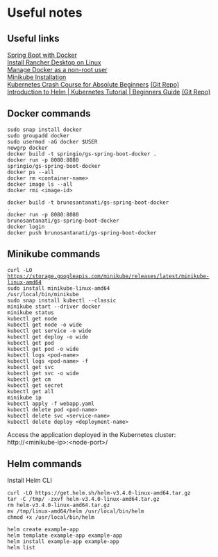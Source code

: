 # Useful notes  

## Useful links  

[Spring Boot with Docker](https://spring.io/guides/gs/spring-boot-docker/)  
[Install Rancher Desktop on Linux](https://docs.rancherdesktop.io/getting-started/installation/#linux)  
[Manage Docker as a non-root user](https://docs.docker.com/engine/install/linux-postinstall/#manage-docker-as-a-non-root-user)  
[Minikube Installation](https://minikube.sigs.k8s.io/docs/start/)  
[Kubernetes Crash Course for Absolute Beginners](https://www.youtube.com/watch?v=s_o8dwzRlu4&t=2450s) [(Git Repo)](https://gitlab.com/nanuchi/k8s-in-1-hour)  
[Introduction to Helm | Kubernetes Tutorial | Beginners Guide](https://www.youtube.com/watch?v=5_J7RWLLVeQ&list=PLGemgmMsjljTRDg6KH4MPjw0hHY9MofPo&index=87) [(Git Repo)](https://github.com/marcel-dempers/docker-development-youtube-series/tree/master/kubernetes/helm)  

## Docker commands  

<code>sudo snap install docker</code>  
<code>sudo groupadd docker</code>  
<code>sudo usermod -aG docker $USER</code>  
<code>newgrp docker</code>  
<code>docker build -t springio/gs-spring-boot-docker .</code>  
<code>docker run -p 8080:8080 springio/gs-spring-boot-docker</code>  
<code>docker ps --all</code>  
<code>docker rm \<container-name\></code>  
<code>docker image ls --all</code>  
<code>docker rmi \<image-id\></code>  

<code>docker build -t brunosantanati/gs-spring-boot-docker .</code>  
<code>docker run -p 8080:8080 brunosantanati/gs-spring-boot-docker</code>  
<code>docker login</code>  
<code>docker push brunosantanati/gs-spring-boot-docker</code>  

## Minikube commands  

<code>curl -LO https://storage.googleapis.com/minikube/releases/latest/minikube-linux-amd64</code>  
<code>sudo install minikube-linux-amd64 /usr/local/bin/minikube</code>  
<code>sudo snap install kubectl --classic</code>  
<code>minikube start --driver docker</code>  
<code>minikube status</code>  
<code>kubectl get node</code>  
<code>kubectl get node -o wide</code>  
<code>kubectl get service -o wide</code>  
<code>kubectl get deploy -o wide</code>  
<code>kubectl get pod</code>  
<code>kubectl get pod -o wide</code>  
<code>kubectl logs \<pod-name\></code>  
<code>kubectl logs \<pod-name\> -f</code>  
<code>kubectl get svc</code>  
<code>kubectl get svc -o wide</code>  
<code>kubectl get cm</code>  
<code>kubectl get secret</code>  
<code>kubectl get all</code>  
<code>minikube ip</code>  
<code>kubectl apply -f webapp.yaml</code>  
<code>kubectl delete pod \<pod-name\></code>  
<code>kubectl delete svc \<service-name\></code>  
<code>kubectl delete deploy \<deployment-name\></code>  

Access the application deployed in the Kubernetes cluster:  
http://\<minikube-ip\>:\<node-port\>/  

## Helm commands  

Install Helm CLI  
```
curl -LO https://get.helm.sh/helm-v3.4.0-linux-amd64.tar.gz
tar -C /tmp/ -zxvf helm-v3.4.0-linux-amd64.tar.gz
rm helm-v3.4.0-linux-amd64.tar.gz
mv /tmp/linux-amd64/helm /usr/local/bin/helm
chmod +x /usr/local/bin/helm
```  

<code>helm create example-app</code>  
<code>helm template example-app example-app</code>  
<code>helm install example-app example-app</code>  
<code>helm list</code>  